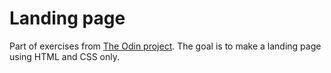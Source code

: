 # Landing page
Part of exercises from [The Odin project](https://www.theodinproject.com/paths/foundations/courses/foundations/lessons/landing-page). The goal is to make a landing page using HTML and CSS only. 
